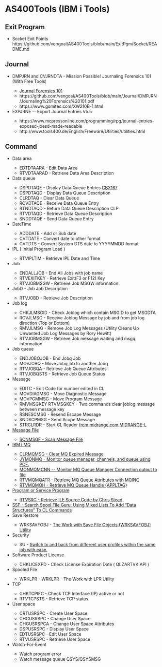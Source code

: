 # AS400Tools (IBM i Tools)

## Exit Program
<ul>
  <li>Socket Exit Points<br />
      https://github.com/vengoal/AS400Tools/blob/main/ExitPgm/Socket/README.md</li>
</ul>

## Journal
<ul>
  <li>DMPJRN and CVJRNDTA - Mission Possible! Journaling Forensics 101 (With Free Tools)</li>
  <ul>
    <li><a href="https://www.itjungle.com/2013/03/06/fhg030613-story01/">Journal Forensics 101</a></li>
    <li>https://github.com/vengoal/AS400Tools/blob/main/Journal/DMPJRN/Journaling%20Forensics%20101.pdf</li>
    <li>https://www.gomitec.com/XW210B-1.html</li>
  </ul>
  <li>EXPJRNE -- Export Journal Entries V5.5</li>
  <ul>
    <li>https://www.mcpressonline.com/programming/rpg/journal-entries-exposed-joesd-made-readable</li>
    <li>http://www.tools400.de/English/Freeware/Utilities/utilities.html</li>
  </ul>
</ul>

## Command
<ul>
 <li>Data area</li>
  <ul>
     <li>EDTDTAARA  - Edit Data Area</li>
     <li>RTVDTAARAD  - Retrieve Data Area Description</li>
  </ul>
  <li>Data queue</li>
  <ul>
  <li>DSPDTAQE - Display Data Queue Entries <a href="https://github.com/vengoal/CF_API_CBX/tree/main/CBX167" target="_blank">CBX167</a></li>
  <li>DSPDTAQD - Display Data Queue Description</li>
  <li>CLRDTAQ  - Clear Data Queue</li>
  <li>RCVDTAQE - Receive Data Queue Entry</li>
  <li>RTNDTAQD - Return Data Queue Description CLP</li>
  <li>RTVDTAQD - Retrieve Data Queue Description</li>
  <li>SNDDTAQE - Send Data Queue Entry</li>
  </ul>
  <li>DateTime</li>
  <ul>
     <li>ADDDATE  - Add or Sub date</li>
     <li>CVTDATE  - Convert date to other format</li>
    <li>CVTDTS  - Convert System DTS date to YYYYMMDD format</li>
  </ul>
  <li>IPL ( Initial Program Load )</li>
  <ul>
    <li>RTVIPLTIM - Retrieve IPL Date and Time</li>
  </ul>
  <li>Job</li>
  <ul>
  <li>ENDALLJOB - End All Jobs with job name</li>
  <li>RTVEXITKEY - Retrieve Exit(F3 or F12) Key</li>
  <li>RTVJOBMSGW - Retrieve Job MSGW information</li>
  </ul>
   <li>JobD - Job Job Description</li>
  <ul>
  <li>RTVJOBD - Retrieve Job Description</li>
  </ul>
  <li>Job log</li>
  <ul>
  <li>CHKJLMSGID - Check Joblog which contain MSGID to get MSGDTA</li>
  <li>RCVJLMSG   - Receive Joblog Message by job and from job log direction (Top or Bottom)</li>
  <li>RMVJLMSG   - Remove Job Log Messages (Utility Cleans Up Unwanted Job Log Messages by Rory Hewitt)</li>
  <li>RTVJOBMSGW - Retrieve Job message waiting and msgq information</li>
  </ul>
  <li>Job queue</li>
  <ul>
   <li>ENDJOBQJOB - End Jobq Job</li>
   <li>MOVJOBQ    - Move Jobq job to another Jobq</li>
   <li>RTVJOBQA   - Retrieve Job Queue Attributes</li>
   <li>RTVJOBQSTS - Retrieve Job Queue Status</li>
  </ul>
   <li>Message</li>
   <ul>
    <li>EDITC - Edit Code for number edited in CL</li>
    <li>MOVDIAGMSG - Move Diagnostic Message</li>
    <li>MOVPGMMSG - Move Program Message</li>
    <li>RMVMSGKEY RTVMSGKEY - Two commands clear joblog message between message key</li>
    <li>RSNESCMSG - Resend Escape Message</li>
     <li>SNDSCPMSG - Send Scope Message</li>
    <li>STRCLRDR  - Start CL Reader <a href="https://archive.midrange.com/midrange-l/200209/msg01318.html"> from midrange.com  MIDRANGE-L </li>
  </ul>
  <li>Message File</li>
  <ul>
    <li>SCNMSGF - Scan Message File</li>
  </ul>
  <li>IBM i MQ</li>
  <ul>
  <li>CLRMQMSG - Clear MQ Expired Message</li>  
  <li>JYMONMQ - Monitor queue manager, channels, and queue using PCF.</li>
  <li>MONMQMCNN -- Monitor MQ Queue Manager Connection output to file</li>
  <li>RTVMQMQATR - Retrieve MQ Queue Attributes with MQINQ</li>
  <li>RTVMQMQH - Retrieve MQ Queue Handle (APPLTAG)</li>
  </ul>
  
  <li>Program or Service Program</li>
  <ul>
    <li>RTVSRC - Retrieve ILE Source Code by Chris Stead</li>
  </ul>  
  <li>SSF - Search Spool File <a href="https://www.itjungle.com/2024/01/15/guru-using-mixed-lists-to-add-data-structures-to-cl-commands/">Guru: Using Mixed Lists To Add “Data Structures” To CL Commands</a></li>
  <li>Save Restore</li>
  <ul>    
      <li>WRKSAVFOBJ - <a href="https://www.mcpressonline.com/it-infrastructure/it-infrastructure-other/the-work-with-save-file-objects-wrksavfobj-utility">The Work with Save File Objects (WRKSAVFOBJ) Utility</a></li>
  </ul>
  <li>Security</li>
  <ul>
    <li>SU - <a href="https://www.mcpressonline.com/programming-other/cl/techtip-take-advantage-of-the-su-cl-command">Switch to and back from different user profiles within the same job with ease.</a></li>
  </ul>
      <li>Software Product License</li>
   <ul>
     <li>CHKLICEXPD - Check License Expiration Date ( QLZARTVK API )</li>
   </ul>
  <li>Spooled File</li>
      <ul>
        <li>WRKLPR - WRKLPR - The Work with LPR Utility</li>
      </ul>
  <li>TCP</li>
  <ul>
    <li>CHKTCPIFC - Check TCP Interface (IP) active or not</li>
    <li>RTVTCPSTS - Retrieve TCP status</li>
  </ul>
  <li>User space</li>
   <ul>
    <li>CRTUSRSPC - Create User Space</li>
    <li>CHGUSRSPC - Change User Space</li>
    <li>CHGUSRSPCA - Change User Space Attributes</li>
    <li>DSPUSRSPC - Display User Space</li>
    <li>EDTUSRSPC - Edit User Space</li>
    <li>RTVUSRSPC - Retrieve User Space</li>
  </ul>
  <li>Watch-For-Event</li>
      <ul>
        <li>Watch program error</li>
        <li>Watch message queue QSYS/QSYSMSG</li>
      </ul>
</ul>
